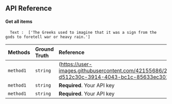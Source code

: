 
## API Reference

#### Get all items

```http
  Text :  ['The Greeks used to imagine that it was a sign from the gods to foretell war or heavy rain.']
```

| Methods | Ground Truth     | Reference                | Output                |
| :-------- | :------- | :------------------------- | :------------------------- |
| `method1` | `string` | (https://user-images.githubusercontent.com/42155686/224440534-d512c30c-3914-4043-bc1c-85633ec301c2.mp4)||
| `method1` | `string` | **Required**. Your API key ||
| `method1` | `string` | **Required**. Your API key ||

